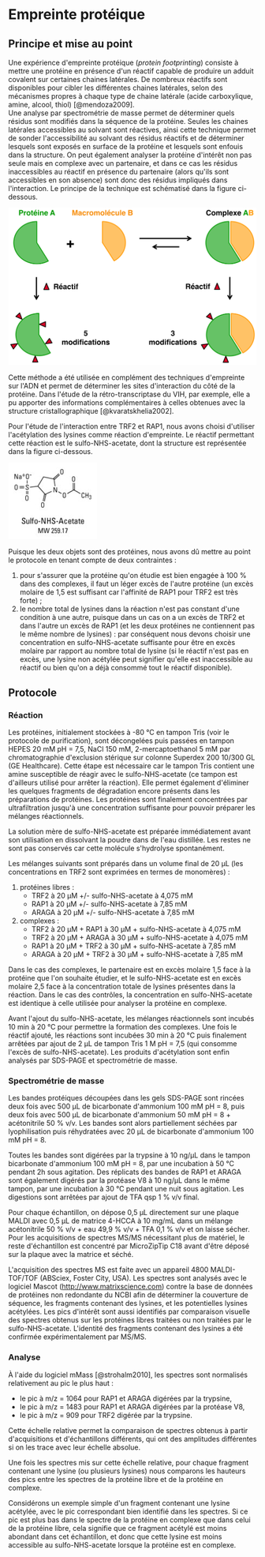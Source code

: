 # Empreinte protéique

## Principe et mise au point

Une expérience d'empreinte protéique (*protein footprinting*) consiste à mettre
une protéine en présence d'un réactif capable de produire un adduit covalent sur
certaines chaines latérales. De nombreux réactifs sont disponibles pour cibler
les différentes chaines latérales, selon des mécanismes propres à chaque type de
chaine latérale (acide carboxylique, amine, alcool, thiol) [@mendoza2009].  
Une analyse par spectrométrie de masse permet de déterminer quels résidus sont
modifiés dans la séquence de la protéine. Seules les chaines latérales
accessibles au solvant sont réactives, ainsi cette technique permet de sonder
l'accessibilité au solvant des résidus réactifs et de déterminer lesquels sont
exposés en surface de la protéine et lesquels sont enfouis dans la structure.
On peut également analyser la protéine d'intérêt non pas seule mais en complexe
avec un partenaire, et dans ce cas les résidus inaccessibles au réactif en
présence du partenaire (alors qu'ils sont accessibles en son absence) sont donc
des résidus impliqués dans l'interaction. Le principe de la technique est
schématisé dans la figure ci-dessous.

![Figure : Principe de l'expérience d'empreinte protéique.](mat-meth/figures/footprint-principe.png)

Cette méthode a été utilisée en complément des techniques d'empreinte sur l'ADN
et permet de déterminer les sites d'interaction du côté de la protéine.
Dans l'étude de la rétro-transcriptase du VIH, par exemple, elle a pu apporter
des informations complémentaires à celles obtenues avec la structure
cristallographique [@kvaratskhelia2002].

Pour l'étude de l'interaction entre TRF2 et RAP1, nous avons choisi d'utiliser
l'acétylation des lysines comme réaction d'empreinte. Le réactif permettant
cette réaction est le sulfo-NHS-acetate, dont la structure est représentée dans
la figure ci-dessous.

![Figure : Structure du sulfo-NHS-acetate.](mat-meth/figures/sulfo-NHS-acetate.png)

Puisque les deux objets sont des protéines, nous avons dû mettre au point le
protocole en tenant compte de deux contraintes :

1. pour s'assurer que la protéine qu'on étudie est bien engagée à 100 % dans des
   complexes, il faut un léger excès de l'autre protéine (un excès molaire de
   1,5 est suffisant car l'affinité de RAP1 pour TRF2 est très forte) ;
2. le nombre total de lysines dans la réaction n'est pas constant d'une
   condition à une autre, puisque dans un cas on a un excès de TRF2 et dans
   l'autre un excès de RAP1 (et les deux protéines ne contiennent pas le même
   nombre de lysines) : par conséquent nous devons choisir une concentration en
   sulfo-NHS-acetate suffisante pour être en excès molaire par rapport au nombre
   total de lysine (si le réactif n'est pas en excès, une lysine non acétylée
   peut signifier qu'elle est inaccessible au réactif ou bien qu'on a déjà
   consommé tout le réactif disponible).


## Protocole

### Réaction

Les protéines, initialement stockées à -80 °C en tampon Tris (voir le protocole
de purification), sont décongelées puis passées en tampon HEPES 20 mM pH = 7,5,
NaCl 150 mM, 2-mercaptoethanol 5 mM par chromatographie d'exclusion stérique sur
colonne Superdex 200 10/300 GL (GE Healthcare). Cette étape est nécessaire car
le tampon Tris contient une amine susceptible de réagir avec le
sulfo-NHS-acetate (ce tampon est d'ailleurs utilisé pour arrêter la réaction).
Elle permet également d'éliminer les quelques fragments de dégradation encore
présents dans les préparations de protéines. Les protéines sont finalement
concentrées par ultrafiltration jusqu'à une concentration suffisante pour
pouvoir préparer les mélanges réactionnels.

La solution mère de sulfo-NHS-acetate est préparée immédiatement avant son
utilisation en dissolvant la poudre dans de l'eau distillée. Les restes ne sont
pas conservés car cette molécule s'hydrolyse spontanément.

Les mélanges suivants sont préparés dans un volume final de 20 μL (les
concentrations en TRF2 sont exprimées en termes de monomères) :

1. protéines libres :
    - TRF2 à 20 μM +/- sulfo-NHS-acetate à 4,075 mM
    - RAP1 à 20 μM +/- sulfo-NHS-acetate à 7,85 mM
    - ARAGA à 20 μM +/- sulfo-NHS-acetate à 7,85 mM
2. complexes :
    - TRF2 à 20 μM + RAP1 à 30 μM + sulfo-NHS-acetate à 4,075 mM
    - TRF2 à 20 μM + ARAGA à 30 μM + sulfo-NHS-acetate à 4,075 mM
    - RAP1 à 20 μM + TRF2 à 30 μM + sulfo-NHS-acetate à 7,85 mM
    - ARAGA à 20 μM + TRF2 à 30 μM + sulfo-NHS-acetate à 7,85 mM

Dans le cas des complexes, le partenaire est en excès molaire 1,5 face à la
protéine que l'on souhaite étudier, et le sulfo-NHS-acetate est en excès molaire
2,5 face à la concentration totale de lysines présentes dans la réaction.
Dans le cas des contrôles, la concentration en sulfo-NHS-acetate est identique
à celle utilisée pour analyser la protéine en complexe.

Avant l'ajout du sulfo-NHS-acetate, les mélanges réactionnels sont incubés 10
min à 20 °C pour permettre la formation des complexes. Une fois le réactif
ajouté, les réactions sont incubées 30 min à 20 °C puis finalement arrêtées par
ajout de 2 μL de tampon Tris 1 M pH = 7,5 (qui consomme l'excès de
sulfo-NHS-acetate). Les produits d'acétylation sont enfin analysés par SDS-PAGE
et spectrométrie de masse.


### Spectrométrie de masse

Les bandes protéiques découpées dans les gels SDS-PAGE sont rincées deux fois
avec 500 μL de bicarbonate d'ammonium 100 mM pH = 8, puis deux fois avec 500 μL
de bicarbonate d'ammonium 50 mM pH = 8 + acétonitrile 50 % v/v. Les bandes sont
alors partiellement séchées par lyophilisation puis réhydratées avec 20 μL de
bicarbonate d'ammonium 100 mM pH = 8.

Toutes les bandes sont digérées par la trypsine à 10 ng/μL dans le tampon
bicarbonate d'ammonium 100 mM pH = 8, par une incubation à 50 °C pendant 2h
sous agitation. Des réplicats des bandes de RAP1 et ARAGA sont également digérés
par la protéase V8 à 10 ng/μL dans le même tampon, par une incubation à 30 °C
pendant une nuit sous agitation. Les digestions sont arrêtées par ajout de TFA
qsp 1 % v/v final.

Pour chaque échantillon, on dépose 0,5 μL directement sur une plaque MALDI avec
0,5 μL de matrice 4-HCCA à 10 mg/mL dans un mélange acétonitrile 50 % v/v + eau
49,9 % v/v + TFA 0,1 % v/v et on laisse sécher. Pour les acquisitions de
spectres MS/MS nécessitant plus de matériel, le reste d'échantillon est
concentré par MicroZipTip C18 avant d'être déposé sur la plaque avec la matrice
et séché.

L'acquisition des spectres MS est faite avec un appareil 4800 MALDI-TOF/TOF
(ABSciex, Foster City, USA). Les spectres sont analysés avec le logiciel Mascot
(<http://www.matrixscience.com>) contre la base de données de protéines non
redondante du NCBI afin de déterminer la couverture de séquence, les fragments
contenant des lysines, et les potentielles lysines acétylées. Les pics d'intérêt
sont aussi identifiés par comparaison visuelle des spectres obtenus sur les
protéines libres traitées ou non traitées par le sulfo-NHS-acetate.
L'identité des fragments contenant des lysines a été confirmée expérimentalement
par MS/MS.


### Analyse

À l'aide du logiciel mMass [@strohalm2010], les spectres sont normalisés
relativement au pic le plus haut :

- le pic à m/z = 1064 pour RAP1 et ARAGA digérées par la trypsine,
- le pic à m/z = 1483 pour RAP1 et ARAGA digérées par la protéase V8,
- le pic à m/z = 909 pour TRF2 digérée par la trypsine.

Cette échelle relative permet la comparaison de spectres obtenus à partir
d'acquisitions et d'échantillons différents, qui ont des amplitudes différentes
si on les trace avec leur échelle absolue.

Une fois les spectres mis sur cette échelle relative, pour chaque fragment
contenant une lysine (ou plusieurs lysines) nous comparons les hauteurs des pics
entre les spectres de la protéine libre et de la protéine en complexe.

Considérons un exemple simple d'un fragment contenant une lysine acétylée, avec
le pic correspondant bien identifié dans les spectres. Si ce pic est plus bas
dans le spectre de la protéine en complexe que dans celui de la protéine libre,
cela signifie que ce fragment acétylé est moins abondant dans cet échantillon,
et donc que cette lysine est moins accessible au sulfo-NHS-acetate lorsque la
protéine est en complexe.

